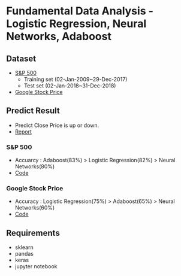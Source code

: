 # Fundamental Data Analysis - Logistic Regression, Neural Networks, Adaboost
## Dataset
- [S&P 500](https://www.sharecast.com/index/SP_500/prices/download)
    - Training set (02-Jan-2009~29-Dec-2017)
    - Test set (02-Jan-2018~31-Dec-2018)
- [Google Stock Price](https://www.kaggle.com/medharawat/google-stock-price)

## Predict Result
- Predict Close Price is up or down.
- [Report](https://github.com/cyj407/FDA-hw3-1/blob/master/Report.pdf)
### S&P 500
- Accuarcy : Adaboost(83%) > Logistic Regression(82%) > Neural Networks(80%)
- [Code](https://github.com/cyj407/FDA-hw3-1/blob/master/S%26P500_lr_nn_boost.ipynb)
### Google Stock Price
- Accuracy : Logistic Regression(75%) > Adaboost(65%) > Neural Networks(60%)
- [Code](https://github.com/cyj407/FDA-hw3-1/blob/master/GoogleStockDataset.ipynb)


## Requirements
- sklearn
- pandas
- keras
- jupyter notebook
